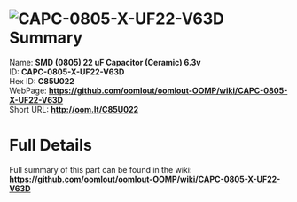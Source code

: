 
![CAPC-0805-X-UF22-V63D](https://github.com/oomlout/oomlout-OOMP/blob/master/parts/CAPC-0805-X-UF22-V63D/CAPC-0805-X-UF22-V63D_420.jpg)   
Summary
=================
  
Name: __SMD (0805) 22 uF Capacitor (Ceramic) 6.3v__    
ID: __CAPC-0805-X-UF22-V63D__   
Hex ID: __C85U022__   
WebPage: __https://github.com/oomlout/oomlout-OOMP/wiki/CAPC-0805-X-UF22-V63D__   
Short URL: __http://oom.lt/C85U022__   

Full Details
==========================
Full summary of this part can be found in the wiki:   
__https://github.com/oomlout/oomlout-OOMP/wiki/CAPC-0805-X-UF22-V63D__    

